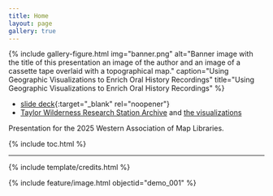 ```yaml
---
title: Home
layout: page
gallery: true
---
```


{% include gallery-figure.html img="banner.png" alt="Banner image with the title of this presentation an image of the author and an image of a cassette tape overlaid with a topographical map." caption="Using Geographic Visualizations to Enrich Oral History Recordings" title="Using Geographic Visualizations to Enrich Oral History Recordings" %}

- [slide deck](https://indd.adobe.com/view/99557cba-101c-4a1e-b824-ee02b1e77fcc){:target="_blank" rel="noopener"}
- [Taylor Wilderness Research Station Archive](https://www.lib.uidaho.edu/digital/taylor-archive/) and [the visualizations](https://www.lib.uidaho.edu/digital/taylor-archive/geo-animation.html)

Presentation for the 2025 Western Association of Map Libraries.

{% include toc.html %}

------

{% include template/credits.html %}

{% include feature/image.html objectid="demo_001" %}
